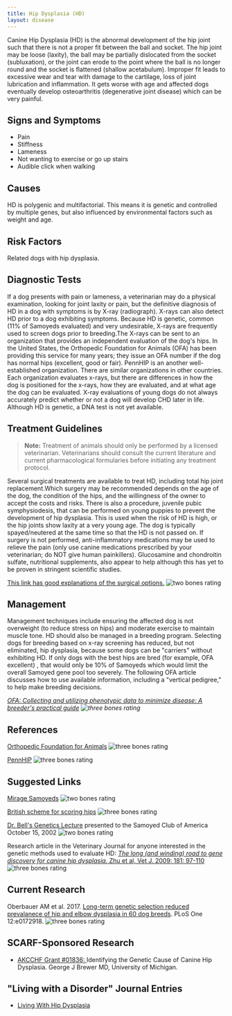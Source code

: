 ```yaml
---
title: Hip Dysplasia (HD)
layout: disease
---
```


Canine Hip Dysplasia (HD) is the abnormal development of the hip joint
such that there is not a proper fit between the ball and socket. The
hip joint may be loose (laxity), the ball may be partially dislocated
from the socket (subluxation), or the joint can erode to the point where
the ball is no longer round and the socket is flattened (shallow
acetabulum). Improper fit leads to excessive wear and tear with damage
to the cartilage, loss of joint lubrication and inflammation. It gets
worse with age and affected dogs eventually develop osteoarthritis
(degenerative joint disease) which can be very painful.

## Signs and Symptoms

- Pain
- Stiffness
- Lameness
- Not wanting to exercise or go up stairs
- Audible click when walking

## Causes

HD is polygenic and multifactorial. This means it is genetic and
controlled by multiple genes, but also influenced by environmental
factors such as weight and age.

## Risk Factors

Related dogs with hip dysplasia.

## Diagnostic Tests

If a dog presents with pain or lameness, a veterinarian may do a
physical examination, looking for joint laxity or pain, but the
definitive diagnosis of HD in a dog with symptoms is by X-ray
(radiograph). X-rays can also detect HD prior to a dog exhibiting
symptoms. Because HD is genetic, common (11% of Samoyeds evaluated) and
very undesirable, X-rays are frequently used to screen dogs prior to
breeding.The X-rays can be sent to an organization that provides an
independent evaluation of the dog's hips. In the United States, the
Orthopedic Foundation for Animals (OFA) has been providing this service
for many years; they issue an OFA number if the dog has normal hips
(excellent, good or fair). PennHIP is an another well-established
organization. There are similar organizations in other countries. Each
organization evaluates x-rays, but there are differences in how the dog
is positioned for the x-rays, how they are evaluated, and at what age
the dog can be evaluated. X-ray evaluations of young dogs do not always
accurately predict whether or not a dog will develop CHD later in life.
Although HD is genetic, a DNA test is not yet available.

## Treatment Guidelines

> **Note:** Treatment of animals should only be performed by a licensed
> veterinarian. Veterinarians should consult the current literature and
> current pharmacological formularies before initiating any treatment
> protocol.

Several surgical treatments are available to treat HD, including total
hip joint replacement.Which surgery may be recommended depends on the
age of the dog, the condition of the hips, and the willingness of the
owner to accept the costs and risks. There is also a procedure, juvenile
pubic symphysiodesis, that can be performed on young puppies to prevent
the development of hip dysplasia. This is used when the risk of HD is
high, or the hip joints show laxity at a very young age. The dog is
typically spayed/neutered at the same time so that the HD is not passed
on. If surgery is not performed, anti-inflammatory medications may be
used to relieve the pain (only use canine medications prescribed by your
veterinarian; do NOT give human painkillers). Glucosamine and
chondroitin sulfate, nutritional supplements, also appear to help
although this has yet to be proven in stringent scientific studies.

[This link has good explanations of the surgical options.](http://www.veterinarypartner.com/Content.plx?P=A&S=0&C=0&A=1916)
![two bones rating](/img/2-bones.gif)

## Management

Management techniques include ensuring the affected dog is not
overweight (to reduce stress on hips) and moderate exercise to maintain
muscle tone. HD should also be managed in a breeding program. Selecting
dogs for breeding based on x-ray screening has reduced, but not
eliminated, hip dysplasia, because some dogs can be "carriers" without
exhibiting HD. If only dogs with the best hips are bred (for example,
OFA excellent) , that would only be 10% of Samoyeds which would limit
the overall Samoyed gene pool too severely. The following OFA article
discusses how to use available information, including a "vertical
pedigree," to help make breeding decisions.

_[OFA: Collecting and utilizing phenotypic data to minimize disease: A breeder's practical guide](https://ofa.org/wp-content/uploads/2021/11/hovanart.pdf)
![three bones rating](/img/3-bones.gif)_

## References

[Orthopedic Foundation for Animals](https://www.ofa.org/diseases/hip-dysplasia)
![three bones rating](/img/3-bones.gif)

[PennHIP](https://antechimagingservices.com/antechweb/pennhip)
![three bones rating](/img/3-bones.gif)

## Suggested Links

[Mirage Samoyeds](http://www.mirage-samoyeds.com/hipofa.htm#links)
![two bones rating](/img/2-bones.gif)

[British scheme for scoring hips](https://www.bva.co.uk/canine-health-schemes/hip-scheme/)
![three bones rating](/img/3-bones.gif)

[Dr. Bell's Genetics Lecture](/files/dr_bell_genetics_lecture.pdf) presented to the Samoyed Club of America October 15, 2002
![two bones rating](/img/2-bones.gif)

Research article in the Veterinary Journal for anyone interested in the genetic methods used to evaluate HD:
[_The long (and winding) road to gene discovery for canine hip dysplasia._ Zhu et al, Vet J. 2009: 181: 97-110](http://www.ncbi.nlm.nih.gov/pmc/articles/PMC2679856/?tool=pubmed)
![three bones rating](/img/3-bones.gif)

## Current Research

Oberbauer AM et al. 2017. [Long-term genetic selection reduced prevalanece of hip and elbow dysplasia in 60 dog breeds](https://www.ncbi.nlm.nih.gov/pmc/articles/PMC5325577/). PLoS One 12:e0172918. ![three bones rating](/img/3-bones.gif)

## SCARF-Sponsored Research

- [AKCCHF Grant #01836: ](/research/current-studies/akcchf-grant-01836) Identifying the Genetic Cause of Canine Hip Dysplasia. George J Brewer MD, University of Michigan.

## "Living with a Disorder" Journal Entries

- [Living With Hip Dysplasia](/diseases/hip-dysplasia-hd-living-with)
